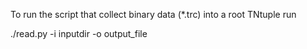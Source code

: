 To run the script that collect binary data  (*.trc) into a root TNtuple run 

./read.py -i inputdir -o output_file